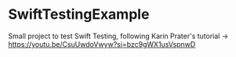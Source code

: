 # SwiftTestingExample
Small project to test Swift Testing, following Karin Prater's tutorial -> https://youtu.be/CsuUwdoVwyw?si=bzc9gWX1usVspnwD
